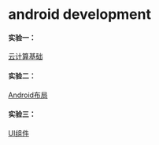 # android development

#### 实验一：

[云计算基础](./实验1)

#### 实验二：

[Android布局](./实验2)

#### 实验三：

[UI组件](./实验3)